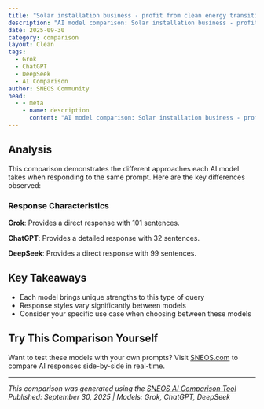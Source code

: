 ```yaml
---
title: "Solar installation business - profit from clean energy transition"
description: "AI model comparison: Solar installation business - profit from clean energy transition..."
date: 2025-09-30
category: comparison
layout: Clean
tags:
  - Grok
  - ChatGPT
  - DeepSeek
  - AI Comparison
author: SNEOS Community
head:
  - - meta
    - name: description
      content: "AI model comparison: Solar installation business - profit from clean energy transition..."
---
```


<ChatComparison
  title="Solar installation business - profit from clean energy transition"
  prompt="Solar installation business - profit from clean energy transition"
  :responses='{
    "Grok": "Starting a solar installation business can be a lucrative opportunity due to the global shift toward clean energy and the increasing demand for renewable energy solutions. Governments, businesses, and homeowners are increasingly adopting solar power to reduce carbon footprints, lower energy costs, and take advantage of incentives. Below, I\u2019ll outline the key aspects of building a profitable solar installation business during the clean energy transition.\n\n### 1. Market Opportunity and Demand\n- **Growing Market**: The solar industry is expanding rapidly. According to the International Energy Agency (IEA), solar power is set to become one of the dominant sources of electricity by 2050. In 2022, global solar capacity reached over 1,000 gigawatts (GW), with significant growth expected annually.\n- **Government Incentives**: Many countries offer tax credits, rebates, and subsidies for solar installations (e.g., the U.S. Inflation Reduction Act provides a 30% federal tax credit for solar systems through 2032).\n- **Energy Cost Savings**: Rising electricity prices are pushing consumers and businesses to seek solar as a cost-effective alternative.\n- **Sustainability Goals**: Corporations and governments are committing to net-zero targets, increasing demand for renewable energy solutions.\n\n### 2. Business Model for a Solar Installation Company\nA solar installation business can operate in various segments, depending on your target market and expertise:\n- **Residential Solar**: Installing solar panels for homeowners. This segment benefits from high demand but often involves smaller projects and more customer education.\n- **Commercial Solar**: Working with businesses to install larger systems. These projects offer higher revenue per installation but may require longer sales cycles.\n- **Utility-Scale Solar**: Partnering with developers or utilities to install large solar farms. This requires significant capital and expertise but yields larger profits.\n- **Solar Maintenance and Repairs**: Offering ongoing services to maintain and repair existing solar systems, creating a recurring revenue stream.\n\nYou can also explore additional revenue streams:\n- Selling solar equipment (panels, inverters, batteries).\n- Providing energy storage solutions (e.g., Tesla Powerwall, LG Chem).\n- Offering solar leasing or power purchase agreements (PPAs) to customers who prefer no upfront costs.\n\n### 3. Steps to Start a Solar Installation Business\n1. **Market Research**:\n   - Analyze local demand for solar power (look at electricity rates, sunlight hours, and incentive programs).\n   - Identify competitors and gaps in the market.\n   - Determine your target customer base (residential, commercial, or both).\n2. **Business PlanDevelopment**:\n   - Outline your services, pricing, and target market.\n   - Project startup costs (tools, vehicles, inventory, marketing, certifications) and revenue.\n   - Include a financing strategy (loans, investors, or personal savings).\n3. **Licensing and Certifications**:\n   - Obtain necessary licenses (varies by country/state; e.g., electrical contractor license in the U.S.).\n   - Get certified by organizations like the North American Board of Certified Energy Practitioners (NABCEP) to build credibility.\n   - Ensure compliance with local building codes and safety regulations.\n4. **Partnerships and Suppliers**:\n   - Partner with solar panel manufacturers and distributors for competitive pricing on equipment.\n   - Collaborate with local electricians or roofing companies if you lack in-house expertise.\n5. **Insurance and Liability**:\n   - Secure general liability insurance, workers\u2019 compensation, and property insurance to protect against accidents or damages.\n6. **Marketing and Sales**:\n   - Build a professional website showcasing your services, testimonials, and case studies.\n   - Use digital marketing (SEO, Google Ads, social media) to reach local customers.\n   - Offer free consultations or energy audits to attract leads.\n   - Highlight cost savings, environmental benefits, and government incentives in your messaging.\n7. **Financing Options for Customers**:\n   - Partner with lenders to offer financing or loan programs for customers who can\u2019t pay upfront.\n   - Educate clients about solar leasing or PPAs as alternatives.\n\n### 4. Costs and Profitability\n- **Startup Costs**:\n  - Equipment and tools: $10,000\u2013$50,000 (ladders, safety gear, installation tools).\n  - Initial inventory: $20,000\u2013$100,000 (solar panels, inverters, mounting hardware).\n  - Licensing and certifications: $1,000\u2013$5,000.\n  - Marketing and website: $2,000\u2013$10,000.\n  - Insurance: $2,000\u2013$5,000 annually.\n  - Vehicle(s) for transport: $10,000\u2013$30,000.\n- **Revenue Potential**:\n  - Residential installations cost customers $10,000\u2013$30,000 (depending on system size), with profit margins of 20\u201330% after equipment and labor costs.\n  - Commercial projects can range from $50,000 to millions, with similar or higher margins.\n  - A small business completing 5\u201310 residential installs per month can generate $50,000\u2013$300,000 in monthly revenue.\n- **Break-Even Timeline**:\n  - With proper planning and consistent sales, many solar businesses break even within 1\u20132 years.\n\n### 5. Challenges and Risks\n- **High Upfront Costs**: Solar equipment and installation are capital-intensive, requiring careful financial management.\n- **Competition**: The industry is competitive, so differentiation through customer service, pricing, or niche services (e.g., off-grid systems) is critical.\n- **Policy Changes**: Government incentives or regulations may change, impacting demand or profitability.\n- **Weather Dependence**: Installation schedules can be delayed by poor weather, and solar performance varies by location.\n- **Technical Expertise**: Proper installation requires skilled labor; hiring or training staff is essential.\n\n### 6. Key Success Factors\n- **Customer Education**: Many potential clients lack knowledge about solar benefits. Providing clear, honest information can build trust.\n- **Quality Installations**: Use high-quality equipment and ensure professional installations to avoid costly repairs or dissatisfied customers.\n- **Local Focus**: Tailor your services to regional needs (e.g., off-grid solutions in rural areas or energy storage in urban settings).\n- **Adapt to Technology**: Stay updated on advancements like solar battery storage, smart inverters, and efficiency improvements.\n- **Build Partnerships**: Work with local governments, utilities, or green energy programs to gain referrals and credibility.\n\n### 7. Clean Energy Transition Benefits\n- **Scalable Impact**: By helping customers adopt solar, your business directly contributes to reducing greenhouse gas emissions.\n- **Future Growth**: As fossil fuel reliance decreases, solar and renewables will dominate energy markets, ensuring long-term demand.\n- **Brand Appeal**: Positioning your business as an eco-friendly solution attracts environmentally conscious customers and can enhance marketing efforts.\n\n### 8. Financial Incentives and Support\n- Research government grants or loans for renewable energy businesses (e.g., U.S. Small Business Administration loans or Department of Energy programs).\n- Leverage tax benefits for your business, such as deductions for equipment purchases or energy-efficient upgrades to your facilities.\n\n### Conclusion\nA solar installation business offers significant profit potential in the clean energy transition, driven by rising demand, government support, and societal shifts toward sustainability. Success depends on thorough planning, technical expertise, strong marketing, and a commitment to customer satisfaction. While startup costs and competition pose challenges, the long-term outlook for solar is bright, with opportunities to scale and diversify as the industry grows.\n\nIf you\u2019re considering launching this business, start with local market research and a detailed financial plan to ensure viability. Would you like help with a specific aspect, such as creating a business plan or identifying local incentives?",
    "ChatGPT": "Starting or running a solar installation business can be highly profitable, especially as the global transition to clean energy accelerates. Here are some key points on how solar installation businesses profit from the clean energy transition, and strategies to maximize profits:\n\n### Why Solar Installation Businesses are Profitable\n\n1. **Growing Demand**: Increasing awareness of climate change, government incentives, and decreasing costs of solar technology are driving demand for solar installations in residential, commercial, and industrial sectors.\n\n2. **Government Incentives and Subsidies**: Many countries and states offer tax credits, rebates, and subsidies to solar installers and customers, which reduce costs and increase adoption rates.\n\n3. **Lower Equipment Costs**: Technological advancements and economies of scale have dramatically decreased the cost of solar panels and related equipment, improving margins.\n\n4. **Rising Energy Costs**: As traditional energy prices rise, customers are more motivated to invest in solar power to lower long-term energy costs.\n\n5. **Long-Term Maintenance and Service Contracts**: Solar installers can generate recurring revenue from maintenance, monitoring, and upgrade services.\n\n6. **Business Diversification**: Many solar companies expand into energy storage, electric vehicle chargers, energy management systems, and financing, increasing revenue streams.\n\n### Strategies to Maximize Profit in Solar Installation\n\n- **Market Segmentation**: Focus on the most profitable segments, like commercial installations or large residential projects, or specialize in niche markets (e.g., rural off-grid solar).\n\n- **Offer Financing Solutions**: Partner with financiers or offer leasing/PPA (Power Purchase Agreement) options to customers, lowering barriers to adoption and increasing sales volume.\n\n- **Streamline Operations**: Reduce costs through efficient installation practices, bulk procurement, and skilled labor training to improve margins.\n\n- **Leverage Government Programs**: Stay informed and help customers take advantage of tax credits, grants, and net metering policies.\n\n- **Invest in Marketing and Education**: Build brand awareness and educate potential customers about the benefits of solar and your services.\n\n- **Add Energy Storage Solutions**: Integrate battery storage to provide more comprehensive energy solutions, which typically have higher margins.\n\n- **Quality and Reliability**: Provide high-quality installations and customer service to generate referrals and repeat business.\n\n### Financial Considerations\n\n- **Initial Capital Investment**: Costs include equipment inventory, vehicles, tools, labor, marketing, and administrative expenses.\n\n- **Pricing Strategy**: Competitive pricing balanced with quality and service offerings.\n\n- **Cash Flow Management**: Manage project timelines and payment schedules effectively.\n\n- **Profit Margins**: Typically, solar installation businesses operate with gross margins of 15-25%, but this can vary.\n\n### Industry Trends Supporting Profitability\n\n- **Increased Corporate Sustainability Goals**: Businesses investing in solar to meet ESG (Environmental, Social, Governance) goals.\n\n- **Technological Innovations**: More efficient panels, smart inverters, and monitoring tools.\n\n- **Electrification of Transportation**: Demand for solar plus EV charging solutions.\n\n- **Decentralized Energy Generation**: Microgrids and community solar projects expanding market opportunities.\n\n---\n\nIf you\u2019re considering starting or growing a solar installation business, focusing on high-quality service, understanding financing models, and keeping pace with industry incentives will position you well to profit from the clean energy transition. Would you like detailed guidance on business planning, market analysis, or financing options?",
    "DeepSeek": "Of course. The solar installation business is positioned at the epicenter of one of the most significant economic and technological shifts of our time: the global transition to clean energy. This presents a tremendous opportunity for profit, but it\u0027s a competitive and complex field.\n\nHere is a comprehensive breakdown of how to build a profitable solar installation business by capitalizing on the clean energy transition.\n\n### I. The Profit Engine: Where the Money Comes From\n\nA successful solar business generates revenue from several streams:\n\n1.  **System Design \u0026 Installation:** The core service. This includes:\n    *   **Residential Solar:** Installing systems on single-family homes. High-volume, competitive, but driven by strong consumer incentives.\n    *   **Commercial \u0026 Industrial (C\u0026I):** Larger systems for businesses, warehouses, and factories. Larger contracts, more complex sales cycles, but higher revenue per project.\n    *   **Utility-Scale Projects:** Massive solar farms. Typically the domain of large, specialized engineering firms, but a target for rapid scaling.\n\n2.  **Financing \u0026 Leasing:** Many customers cannot or do not want to pay the high upfront cost.\n    *   **Power Purchase Agreements (PPAs):** You own the system and sell the power to the customer at a discounted rate. This creates long-term, recurring revenue.\n    *   **Solar Leases:** The customer leases the equipment from you for a fixed monthly fee.\n    *   **Loan Origination:** Partnering with lenders to offer financing, sometimes earning a commission.\n\n3.  **Add-on Services \u0026 Products:** These significantly boost profit margins.\n    *   **Energy Storage (Batteries):** The #1 add-on. Allows customers to use solar at night and provides backup power. This is a massive growth area.\n    *   **EV Charger Installation:** A natural complement to a solar-powered home and car.\n    *   **Energy Efficiency Upgrades:** Smart thermostats, insulation, LED lighting. This can be bundled to create a \u0022whole-home energy solution.\u0022\n    *   **System Monitoring \u0026 Maintenance:** Offering ongoing service contracts for performance monitoring and occasional cleaning/repairs.\n\n4.  **Government Incentives \u0026 Monetization:**\n    *   **Investment Tax Credit (ITC):** In the U.S., this is a 30% federal tax credit on the system cost. You don\u0027t get this directly, but it\u0027s the primary driver for customer adoption. For third-party owned systems (PPAs/Leases), your company can monetize the tax credit.\n    *   **Solar Renewable Energy Certificates (SRECs):** In some states, you can earn and sell these certificates for the power your installed systems generate, creating another revenue stream.\n\n### II. The Macro Tailwinds: Why Now is the Time\n\nThe \u0022clean energy transition\u0022 isn\u0027t just a buzzword; it\u0027s a powerful set of market forces:\n\n*   **Falling Technology Costs:** The cost of solar panels has dropped dramatically (\u003E80% in the last decade), making it competitive with, and often cheaper than, grid electricity.\n*   **Government Policy \u0026 Incentives:** The U.S. Inflation Reduction Act (IRA) supercharged the industry with long-term tax credits, domestic manufacturing incentives, and bonuses for using U.S. products and locating projects in specific areas.\n*   **Rising Utility Rates:** As the cost of fossil fuels and grid maintenance rises, the economic case for solar becomes stronger every year.\n*   **Corporate Sustainability Goals:** Major companies are committing to 100% renewable energy, driving demand for commercial solar installations.\n*   **Consumer \u0026 Investor Demand:** Environmental, Social, and Governance (ESG) investing and growing consumer climate consciousness create a powerful brand and market advantage.\n*   **Grid Reliability Concerns:** Increased power outages due to extreme weather are driving demand for solar-plus-storage systems for backup power.\n\n### III. Building a Profitable Solar Business: A Practical Blueprint\n\n#### 1. Business Model \u0026 Specialization\n*   **Choose Your Niche:** Don\u0027t try to be everything to everyone. Start with residential or small commercial. Consider specializing in a specific customer type (e.g., agricultural, non-profits) or system type (e.g., off-grid, solar \u002B storage).\n*   **Define Your Value Proposition:** Why should a customer choose you? Is it price, premium service, specific expertise, or a unique financing option?\n\n#### 2. Operations \u0026 Execution (Where Profit is Made or Lost)\n*   **Supply Chain \u0026 Procurement:** Build strong relationships with distributors and manufacturers to get competitive pricing on panels, inverters, and racking. Supply chain volatility can kill margins.\n*   **Efficient Installation Crews:** Labor is a major cost. Streamline processes, invest in training, and create standardized installation protocols to reduce time on the roof.\n*   **Project Management:** Inefficient scheduling, permitting delays, and poor communication are profit killers. Use specialized software (e.g., Aurora, Helioscope, AccuLynx) to manage the entire workflow.\n\n#### 3. Sales \u0026 Marketing (The Lead Engine)\n*   **Digital Marketing:** SEO, Google Ads, and a professional website are essential for capturing inbound interest.\n*   **Partnerships:** Build relationships with local contractors (roofers, electricians), real estate agents, and sustainability consultants for referrals.\n*   **Direct Sales \u0026 Community Engagement:** A strong, knowledgeable sales team is critical. Attend home shows and community events to build local brand awareness.\n\n#### 4. Financial Management\n*   **Accurate Proposals:** Your quotes must accurately reflect all hardware, labor, permitting, overhead, and profit margins. Underestimating costs is a common mistake.\n*   **Cash Flow Management:** You have to pay for equipment and labor before you get paid by the customer. Secure a line of credit to manage this gap.\n*   **Understand the Incentives:** You must be an expert on federal, state, and local incentives to provide accurate savings calculations to customers.\n\n### IV. Major Challenges \u0026 How to Overcome Them\n\n*   **Intense Competition:** Differentiate on quality, service, and trust, not just price. Get certified (e.g., NABCEP) to build credibility.\n*   **Regulatory Hurdles \u0026 Interconnection:** Navigating local permitting and utility interconnection can be slow and frustrating. Hire experienced project managers and build positive relationships with local authorities.\n*   **Supply Chain Disruptions:** Diversify your supplier base and maintain strategic inventory for critical components.\n*   **Customer Acquisition Cost (CAC):** Marketing can be expensive. Focus on generating high-quality leads and improving your sales conversion rate to lower your effective CAC.\n*   **Cyclicality \u0026 Policy Changes:** The industry can be boom-and-bust based on policy. Diversify your service offerings (e.g., storage, EV chargers) to be less reliant on just solar panel installations.\n\n### Conclusion: The Path to Profit\n\nThe profit in the solar installation business comes from **mastering the intersection of technology, finance, and operations.**\n\nThe clean energy transition provides the wind in your sails, but a profitable business is built by:\n\n1.  **Selling a Solution, Not a Product:** Customers buy energy savings, energy independence, and environmental stewardship.\n2.  **Operating with Surgical Efficiency:** Margin is won or lost in the details of procurement, labor, and project management.\n3.  **Adapting and Expanding:** The future is in integrated solutions\u2014solar, storage, EV charging, and smart home energy management.\n\nBy executing flawlessly on the fundamentals and strategically positioning your company for the long-term energy shift, you can build a highly profitable and resilient business that is also making a positive impact."
  }'
  published-date="16:18"
/>

## Analysis

This comparison demonstrates the different approaches each AI model takes when responding to the same prompt. Here are the key differences observed:

### Response Characteristics

**Grok**: Provides a direct response with 101 sentences. 

**ChatGPT**: Provides a detailed response with 32 sentences. 

**DeepSeek**: Provides a direct response with 99 sentences. 

## Key Takeaways

- Each model brings unique strengths to this type of query
- Response styles vary significantly between models
- Consider your specific use case when choosing between these models

## Try This Comparison Yourself

Want to test these models with your own prompts? Visit [SNEOS.com](https://sneos.com) to compare AI responses side-by-side in real-time.

---

*This comparison was generated using the [SNEOS AI Comparison Tool](https://sneos.com)*
*Published: September 30, 2025 | Models: Grok, ChatGPT, DeepSeek*
